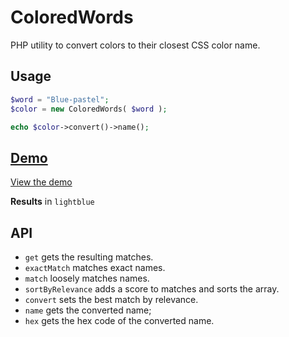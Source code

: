 # ColoredWords
PHP utility to convert colors to their closest CSS color name.

## Usage

```php
$word = "Blue-pastel";
$color = new ColoredWords( $word );

echo $color->convert()->name();
```

## [Demo](https://freshbrewedweb.com/demos/ColoredWords/tests/index.php?word=Blue-pastel)
[View the demo](https://freshbrewedweb.com/demos/ColoredWords/tests/index.php?word=Blue-pastel)

**Results** in `lightblue`

## API
- `get` gets the resulting matches.
- `exactMatch` matches exact names.
- `match` loosely matches names.
- `sortByRelevance` adds a score to matches and sorts the array.
- `convert` sets the best match by relevance.
- `name` gets the converted name;
- `hex` gets the hex code of the converted name.
